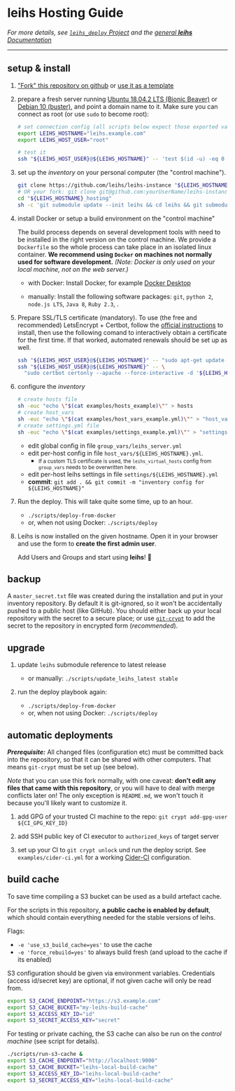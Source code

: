 # **leihs** Hosting Guide

_For more details, see [`leihs_deploy` Project](https://github.com/leihs/leihs_deploy)
and the [general **leihs** Documentation](https://github.com/leihs/leihs/wiki)_

---

## setup & install

1. ["Fork" this repository on github](https://github.com/leihs/leihs-instance/fork) or [use it as a template](https://github.com/leihs/leihs-instance/generate)

1. prepare a fresh server running [Ubuntu 18.04.2 LTS (Bionic Beaver)](https://wiki.ubuntu.com/BionicBeaver/ReleaseNotes) or [Debian 10 (buster)](https://www.debian.org/releases/buster/), and point a domain name to it. Make sure you can connect as root (or use `sudo` to become root):

   ```sh
   # set connection config (all scripts below expect those exported variables!)
   export LEIHS_HOSTNAME="leihs.example.com"
   export LEIHS_HOST_USER="root"

   # test it
   ssh "${LEIHS_HOST_USER}@${LEIHS_HOSTNAME}" -- 'test $(id -u) -eq 0 && echo OK || sudo echo OK'
   ```

1. set up the *inventory* on your personal computer (the "control machine").

   ```sh
   git clone https://github.com/leihs/leihs-instance "${LEIHS_HOSTNAME}_hosting"
   # OR your fork: git clone git@github.com:yourUserName/leihs-instance "${LEIHS_HOSTNAME}_hosting"
   cd "${LEIHS_HOSTNAME}_hosting"
   sh -c 'git submodule update --init leihs && cd leihs && git submodule update --init --recursive'
   ```

1. install Docker or setup a build environment on the "control machine"

   The build process depends on several development tools with need to be installed in the right version on the control machine.
   We provide a `Dockerfile` so the whole process can take place in an isolated linux container.
   **We recommend using `Docker` on machines not normally used for software development.**
   *(Note: Docker is only used on your local machine, not on the web server.)*

   - with Docker: Install Docker, for example [Docker Desktop](https://www.docker.com/products/docker-desktop)

   - manually: Install the following software packages: `git`, `python 2`, `node.js LTS`, `Java 8`, `Ruby 2.3`, .

1. Prepare SSL/TLS certificate (mandatory). To use (the free and recommended) LetsEncrypt + Certbot, follow the [official instructions](https://certbot.eff.org) to install, then use the following comand to interactively obtain a certificate for the first time. If that worked, automated renewals should be set up as well.

   ```sh
   ssh "${LEIHS_HOST_USER}@${LEIHS_HOSTNAME}" -- "sudo apt-get update && sudo apt-get install certbot -y python-certbot-apache"
   ssh "${LEIHS_HOST_USER}@${LEIHS_HOSTNAME}" -- \
     "sudo certbot certonly --apache --force-interactive -d '${LEIHS_HOSTNAME}'"
   ```

1. configure the *inventory*

   ```sh
   # create hosts file
   sh -euc "echo \"$(cat examples/hosts_example)\"" > hosts
   # create host_vars
   sh -euc "echo \"$(cat examples/host_vars_example.yml)\"" > "host_vars/${LEIHS_HOSTNAME}.yml"
   # create settings.yml file
   sh -euc "echo \"$(cat examples/settings_example.yml)\"" > "settings/${LEIHS_HOSTNAME}.yml"
   ```

   - edit global config in file `group_vars/leihs_server.yml`
   - edit per-host config in file `host_vars/${LEIHS_HOSTNAME}.yml`.
     - <small>If a custom TLS certificate is used, the `leihs_virtual_hosts` config from `group_vars` needs to be overwritten here.</small>
   - edit per-host leihs settings in file `settings/${LEIHS_HOSTNAME}.yml`
   - **commit**: `git add . && git commit -m "inventory config for ${LEIHS_HOSTNAME}"`

1. Run the deploy. This will take quite some time, up to an hour.
   - `./scripts/deploy-from-docker`
   - or, when not using Docker: `./scripts/deploy`

1. Leihs is now installed on the given hostname.
   Open it in your browser and use the form to **create the first admin user**.

   Add Users and Groups and start using **leihs**! 🎉

## backup

A `master_secret.txt` file was created during the installation and put in your inventory repository.
By default it is git-ignored, so it won't be accidentally pushed to a public host (like GitHub).
You should either back up your local repository with the secret to a secure place;
or use [`git-crypt`](https://www.agwa.name/projects/git-crypt/) to add the
secret to the repository in encrypted form (*recommended*).

## upgrade

1. update `leihs` submodule reference to latest release
   - or manually: `./scripts/update_leihs_latest stable`

2. run the deploy playbook again:
   - `./scripts/deploy-from-docker`
   - or, when not using Docker: `./scripts/deploy`

 <!--
get updates to inventory repo:

```shell
git rm -rf --cached .
curl -L https://github.com/leihs/leihs-instance/archive/master.tar.gz | tar -xzv --strip=1
git commit -all -m 'update inventory from upstream'
```
or

```shell
git remote add upstream https://github.com/leihs/leihs-instance
git fetch upstream
```
-->

## automatic deployments

**_Prerequisite:_** All changed files (configuration etc) must be committed back into the repository,
so that it can be shared with other computers.
That means `git-crypt` must be set up (see below).

_Note_ that you can use this fork normally, with one caveat:
**don't edit any files that came with this repository**, or you will have to deal with merge conflicts later on!
The only exception is `README.md`, we won't touch it because you'll likely want to customize it.

1. add GPG of your trusted CI machine to the repo: `git crypt add-gpg-user ${CI_GPG_KEY_ID}`

2. add SSH public key of CI executor to `authorized_keys` of target server

3. set up your CI to `git crypt unlock` und run the deploy script.
   See `examples/cider-ci.yml` for a working [Cider-CI](https://cider-ci.info) configuration.

## build cache

To save time compiling a S3 bucket can be used as a build artefact cache.

For the scripts in this repository, **a public cache is enabled by default**,
which should contain everything needed for the stable versions of leihs.

Flags:

- `-e 'use_s3_build_cache=yes'` to use the cache
- `-e 'force_rebuild=yes'` to always build fresh (and upload to the cache if its enabled)

S3 configuration should be given via environment variables.
Credentials (access id/secret key) are optional, if not given cache will only be read from.

```bash
export S3_CACHE_ENDPOINT="https://s3.example.com"
export S3_CACHE_BUCKET="my-leihs-build-cache"
export S3_ACCESS_KEY_ID="id"
export S3_SECRET_ACCESS_KEY="secret"
```

For testing or private caching, the S3 cache can also be run on the *control machine* (see script for details).

```bash
./scripts/run-s3-cache &
export S3_CACHE_ENDPOINT="http://localhost:9000"
export S3_CACHE_BUCKET="leihs-local-build-cache"
export S3_ACCESS_KEY_ID="leihs-local-build-cache"
export S3_SECRET_ACCESS_KEY="leihs-local-build-cache"
```